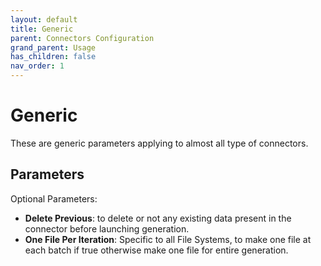 ```yaml
---
layout: default
title: Generic
parent: Connectors Configuration
grand_parent: Usage
has_children: false
nav_order: 1
---
```


# Generic

These are generic parameters applying to almost all type of connectors.

## Parameters 

Optional Parameters:

- **Delete Previous**: to delete or not any existing data present in the connector before launching generation.
- **One File Per Iteration**: Specific to all File Systems, to make one file at each batch if true otherwise make one file for entire generation.

